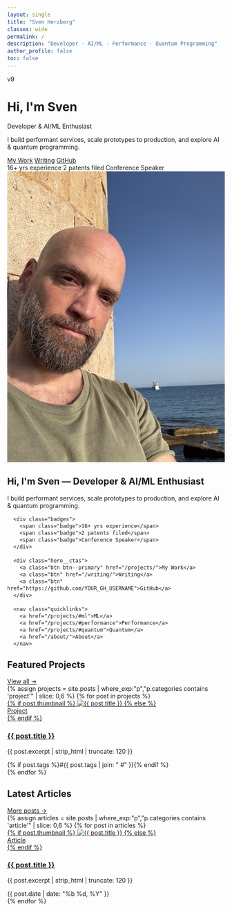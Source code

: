 ```yaml
---
layout: single
title: "Sven Herzberg"
classes: wide
permalink: /
description: "Developer · AI/ML · Performance · Quantum Programming"
author_profile: false
toc: false
---
```


v9


<div class="hero">
  <div class="pitch">
    <h1>Hi, I'm Sven</h1>
    <p class="tagline">Developer & AI/ML Enthusiast</p>
    <p>I build performant services, scale prototypes to production, and explore AI & quantum programming.</p>
    <div class="buttons">
      <a href="#" class="button">My Work</a>
      <a href="#" class="button">Writing</a>
      <a href="#" class="button">GitHub</a>
    </div>
    <div class="badges">
      <span class="badge">16+ yrs experience</span>
      <span class="badge">2 patents filed</span>
      <span class="badge">Conference Speaker</span>
    </div>
  </div>
  <div class="image">
    <img src="/assets/images/profile.jpeg" alt="Profile Image">
  </div>
</div>

<!-- HERO SPLIT -->
<section class="hero-split">
  <div class="hero-split__text">
      <h1>Hi, I'm Sven — Developer & AI/ML Enthusiast</h1>
      <p>I build performant services, scale prototypes to production, and explore AI & quantum programming.</p>

      <div class="badges">
        <span class="badge">16+ yrs experience</span>
        <span class="badge">2 patents filed</span>
        <span class="badge">Conference Speaker</span>
      </div>

      <div class="hero__ctas">
        <a class="btn btn--primary" href="/projects/">My Work</a>
        <a class="btn" href="/writing/">Writing</a>
        <a class="btn" href="https://github.com/YOUR_GH_USERNAME">GitHub</a>
      </div>

      <nav class="quicklinks">
        <a href="/projects/#ml">ML</a>
        <a href="/projects/#performance">Performance</a>
        <a href="/projects/#quantum">Quantum</a>
        <a href="/about/">About</a>
      </nav>

  </div>
</section>

<!-- PROJECTS -->
<section class="block">
  <div class="block__header">
    <h2>Featured Projects</h2>
    <a class="link-more" href="/projects/">View all →</a>
  </div>

  <div class="grid cards">
    {% assign projects = site.posts | where_exp:"p","p.categories contains 'project'" | slice: 0,6 %}
    {% for post in projects %}
      <article class="card">
        <a class="card__media" href="{{ post.url | relative_url }}">
          {% if post.thumbnail %}
            <img src="{{ post.thumbnail | relative_url }}" alt="{{ post.title }}" loading="lazy">
          {% else %}
            <div class="card__placeholder">Project</div>
          {% endif %}
        </a>
        <div class="card__body">
          <h3 class="card__title"><a href="{{ post.url | relative_url }}">{{ post.title }}</a></h3>
          <p class="card__excerpt">{{ post.excerpt | strip_html | truncate: 120 }}</p>
        </div>
        <div class="card__foot">
          {% if post.tags %}<span>#{{ post.tags | join: "  #" }}</span>{% endif %}
        </div>
      </article>
    {% endfor %}
  </div>
</section>

<!-- ARTICLES -->
<section class="block">
  <div class="block__header">
    <h2>Latest Articles</h2>
    <a class="link-more" href="/writing/">More posts →</a>
  </div>

  <div class="grid cards">
    {% assign articles = site.posts | where_exp:"p","p.categories contains 'article'" | slice: 0,6 %}
    {% for post in articles %}
      <article class="card">
        <a class="card__media" href="{{ post.url | relative_url }}">
          {% if post.thumbnail %}
            <img src="{{ post.thumbnail | relative_url }}" alt="{{ post.title }}" loading="lazy">
          {% else %}
            <div class="card__placeholder">Article</div>
          {% endif %}
        </a>
        <div class="card__body">
          <h3 class="card__title"><a href="{{ post.url | relative_url }}">{{ post.title }}</a></h3>
          <p class="card__excerpt">{{ post.excerpt | strip_html | truncate: 120 }}</p>
        </div>
        <div class="card__foot">
          <time datetime="{{ post.date | date_to_xmlschema }}">{{ post.date | date: "%b %d, %Y" }}</time>
        </div>
      </article>
    {% endfor %}
  </div>
</section>